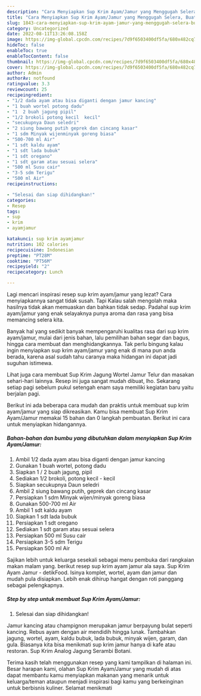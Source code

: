 ```yaml
---
description: "Cara Menyiapkan Sup Krim Ayam/Jamur yang Menggugah Selera, Buat Buka Puasa Enak"
title: "Cara Menyiapkan Sup Krim Ayam/Jamur yang Menggugah Selera, Buat Buka Puasa Enak"
slug: 1843-cara-menyiapkan-sup-krim-ayam-jamur-yang-menggugah-selera-buat-buka-puasa-enak
category: Uncategorized
date: 2022-08-11T13:26:08.158Z
image: https://img-global.cpcdn.com/recipes/7d9f6503400df5fa/680x482cq70/sup-krim-ayamjamur-foto-resep-utama.jpg
hideToc: false
enableToc: true
enableTocContent: false
thumbnail: https://img-global.cpcdn.com/recipes/7d9f6503400df5fa/680x482cq70/sup-krim-ayamjamur-foto-resep-utama.jpg
cover: https://img-global.cpcdn.com/recipes/7d9f6503400df5fa/680x482cq70/sup-krim-ayamjamur-foto-resep-utama.jpg
author: Admin
authorAv: notfound
ratingvalue: 3.3
reviewcount: 25
recipeingredient:
- "1/2 dada ayam atau bisa diganti dengan jamur kancing"
- "1 buah wortel potong dadu"
- "1  2 buah jagung pipil"
- "1/2 brokoli potong kecil  kecil"
- "secukupnya Daun seledri"
- "2 siung bawang putih geprek dan cincang kasar"
- "1 sdm Minyak wijenminyak goreng biasa"
- "500-700 ml Air"
- "1 sdt kaldu ayam"
- "1 sdt lada bubuk"
- "1 sdt oregano"
- "1 sdt garam atau sesuai selera"
- "500 ml Susu cair"
- "3-5 sdm Terigu"
- "500 ml Air"
recipeinstructions:

- "Selesai dan siap dihidangkan!"
categories:
- Resep
tags:
- sup
- krim
- ayamjamur

katakunci: sup krim ayamjamur 
nutrition: 102 calories
recipecuisine: Indonesian
preptime: "PT28M"
cooktime: "PT56M"
recipeyield: "2"
recipecategory: Lunch

---
```



Lagi mencari inspirasi resep sup krim ayam/jamur yang lezat? Cara menyiapkannya sangat tidak susah. Tapi Kalau salah mengolah maka hasilnya tidak akan memuaskan dan bahkan tidak sedap. Padahal sup krim ayam/jamur yang enak selayaknya punya aroma dan rasa yang bisa memancing selera kita.


Banyak hal yang sedikit banyak mempengaruhi kualitas rasa dari sup krim ayam/jamur, mulai dari jenis bahan, lalu pemilihan bahan segar dan bagus, hingga cara membuat dan menghidangkannya. Tak perlu bingung kalau ingin menyiapkan sup krim ayam/jamur yang enak di mana pun anda berada, karena asal sudah tahu caranya maka hidangan ini dapat jadi suguhan istimewa.

Lihat juga cara membuat Sup Krim Jagung Wortel Jamur Telur dan masakan sehari-hari lainnya. Resep ini juga sangat mudah dibuat, lho. Sekarang setiap pagi sebelum pukul setengah enam saya memiliki kegiatan baru yaitu berjalan pagi.


Berikut ini ada beberapa cara mudah dan praktis untuk membuat sup krim ayam/jamur yang siap dikreasikan. Kamu bisa membuat Sup Krim Ayam/Jamur memakai 15 bahan dan 0 langkah pembuatan. Berikut ini cara untuk menyiapkan hidangannya.

<!--inarticleads1-->

##### Bahan-bahan dan bumbu yang dibutuhkan dalam menyiapkan Sup Krim Ayam/Jamur:

1. Ambil 1/2 dada ayam atau bisa diganti dengan jamur kancing
1. Gunakan 1 buah wortel, potong dadu
1. Siapkan 1 / 2 buah jagung, pipil
1. Sediakan 1/2 brokoli, potong kecil - kecil
1. Siapkan secukupnya Daun seledri
1. Ambil 2 siung bawang putih, geprek dan cincang kasar
1. Persiapkan 1 sdm Minyak wijen/minyak goreng biasa
1. Gunakan 500-700 ml Air
1. Ambil 1 sdt kaldu ayam
1. Siapkan 1 sdt lada bubuk
1. Persiapkan 1 sdt oregano
1. Sediakan 1 sdt garam atau sesuai selera
1. Persiapkan 500 ml Susu cair
1. Persiapkan 3-5 sdm Terigu
1. Persiapkan 500 ml Air


Sajikan lebih untuk keluarga sesekali sebagai menu pembuka dari rangkaian makan malam yang. berikut resep sup krim ayam jamur ala saya. Sup Krim Ayam Jamur - detikFood. Isinya komplet, wortel, ayam dan jamur dan mudah pula disiapkan. Lebih enak dihirup hangat dengan roti panggang sebagai pelengkapnya. 

<!--inarticleads2-->

##### Step by step untuk membuat Sup Krim Ayam/Jamur:


1. Selesai dan siap dihidangkan!

Jamur kancing atau champignon merupakan jamur berpayung bulat seperti kancing. Rebus ayam dengan air mendidih hingga lunak. Tambahkan jagung, wortel, ayam, kaldu bubuk, lada bubuk, minyak wijen, garam, dan gula. Biasanya kita bisa menikmati sup krim jamur hanya di kafe atau restoran. Sup Krim Analog Jagung Serambi Botani. 

Terima kasih telah menggunakan resep yang kami tampilkan di halaman ini. Besar harapan kami, olahan Sup Krim Ayam/Jamur yang mudah di atas dapat membantu kamu menyiapkan makanan yang menarik untuk keluarga/teman ataupun menjadi inspirasi bagi kamu yang berkeinginan untuk berbisnis kuliner. Selamat menikmati
